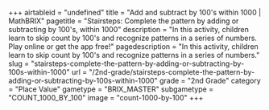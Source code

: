 +++
airtableid = "undefined"
title = "Add and subtract by 100's within 1000 | MathBRIX"
pagetitle = "Stairsteps: Complete the pattern by adding or subtracting by 100's, within 1000"
description = "In this activity, children learn to skip count by 100's and recognize patterns in a series of numbers. Play online or get the app free!"
pagedescription = "In this activity, children learn to skip count by 100's and recognize patterns in a series of numbers."
slug = "stairsteps-complete-the-pattern-by-adding-or-subtracting-by-100s-within-1000"
url = "/2nd-grade/stairsteps-complete-the-pattern-by-adding-or-subtracting-by-100s-within-1000"
grade = "2nd Grade"
category = "Place Value"
gametype = "BRIX_MASTER"
subgametype = "COUNT_1000_BY_100"
image = "count-1000-by-100"
+++